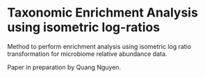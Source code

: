 # Taxonomic Enrichment Analysis using isometric log-ratios  

Method to perform enrichment analysis using isometric log ratio transformation for microbiome relative abundance data.  

Paper in preparation by Quang Nguyen.  